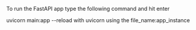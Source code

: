 To run the FastAPI app type the following command and hit enter

uvicorn main:app --reload
with uvicorn using the file_name:app_instance